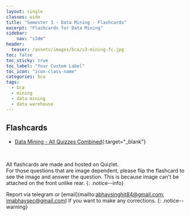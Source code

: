 ```yaml
---
layout: single
classes: wide
title: "Semester 3 - Data Mining - Flashcards"
excerpt: "Flashcards for Data Mining"
sidebar:
    nav: "s3dm"
header:
  teaser: /assets/images/bca/s3-mining-fc.jpg
toc: false
toc_sticky: true
toc_label: "Your Custom Label"
toc_icon: "icon-class-name"
categories: bca
tags:
  - bca
  - mining
  - data mining
  - data warehouse
---
```

  
## Flashcards

* [Data Mining - All Quizzes Combined](https://quizlet.com/_db2wff?x=1jqt&i=44s59k){:target="_blank"}



<br>

All flashcards are made and hosted on Quizlet.
<br>For those questions that are image dependent, please flip the flashcard to see the image and answer the question. 
This is because image can't be attached on the front unlike rear.
{: .notice--info}

Report via telegram or [email](mailto:abhaysinghit84@gmail.com; imabhaysec@gmail.com) if you want to make any corrections.
{: .notice--warning}